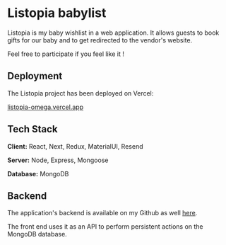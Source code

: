 
# Listopia babylist

Listopia is my baby wishlist in a web application. It allows guests to book gifts for our baby and to get redirected to the vendor's website.

Feel free to participate if you feel like it !

## Deployment

The Listopia project has been deployed on Vercel:

[listopia-omega.vercel.app](https://listopia-omega.vercel.app/)

## Tech Stack

**Client:** React, Next, Redux, MaterialUI, Resend

**Server:** Node, Express, Mongoose

**Database:** MongoDB

## Backend

The application's backend is available on my Github as well [here](https://github.com/michaelrasolo/listopia-backend).

The front end uses it as an API to perform persistent actions on the MongoDB database.
